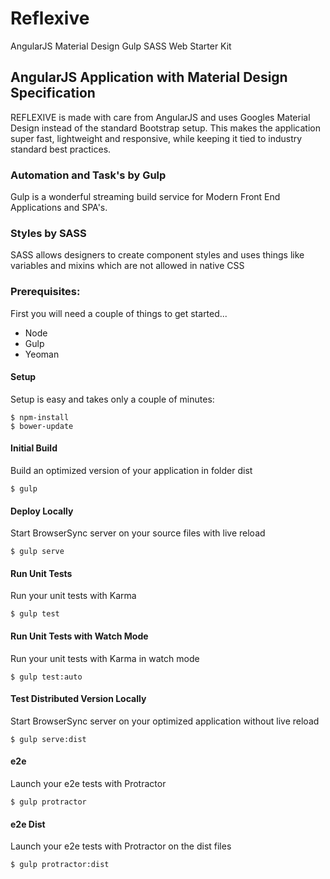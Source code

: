 # Reflexive
AngularJS Material Design Gulp SASS Web Starter Kit

## AngularJS Application with Material Design Specification
REFLEXIVE is made with care from AngularJS and uses Googles Material Design instead of the standard Bootstrap setup.  This makes the application super fast, lightweight and responsive, while keeping it tied to industry standard best practices.
### Automation and Task's by Gulp
Gulp is a wonderful streaming build service for Modern Front End Applications and SPA's.
### Styles by SASS
SASS allows designers to create component styles and uses things like variables and mixins which are not allowed in native CSS
### Prerequisites:
First you will need a couple of things to get started...

- Node
- Gulp
- Yeoman

#### Setup
Setup is easy and takes only a couple of minutes:

    $ npm-install
    $ bower-update

#### Initial Build
Build an optimized version of your application in folder dist

    $ gulp
#### Deploy Locally
Start BrowserSync server on your source files with live reload

    $ gulp serve
#### Run Unit Tests
Run your unit tests with Karma

    $ gulp test
#### Run Unit Tests with Watch Mode
Run your unit tests with Karma in watch mode

    $ gulp test:auto

#### Test Distributed Version Locally
Start BrowserSync server on your optimized application without live reload

    $ gulp serve:dist

#### e2e
Launch your e2e tests with Protractor

    $ gulp protractor

#### e2e Dist
Launch your e2e tests with Protractor on the dist files

    $ gulp protractor:dist

